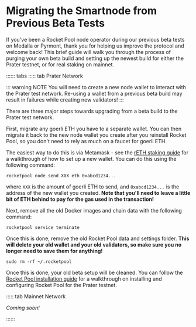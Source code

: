 # Migrating the Smartnode from Previous Beta Tests

If you've been a Rocket Pool node operator during our previous beta tests on Medalla or Pyrmont, thank you for helping us improve the protocol and welcome back!
This brief guide will walk you through the process of purging your own beta build and setting up the newest build for either the Prater testnet, or for real staking on mainnet.

:::::: tabs
::::: tab Prater Network

::: warning NOTE
You will need to create a new node wallet to interact with the Prater test network.
Re-using a wallet from a previous beta build may result in failures while creating new validators!
:::

There are three major steps towards upgrading from a beta build to the Prater test network.

First, migrate any goerli ETH you have to a separate wallet.
You can then migrate it back to the new node wallet you create after you reinstall Rocket Pool, so you don't need to rely as much on a faucet for goerli ETH. 

The easiest way to do this is via Metamask - see the [rETH staking guide](../staking/overview) for a walkthrough of how to set up a new wallet.
You can do this using the following command:

``` shell
rocketpool node send XXX eth 0xabcd1234...
```

where `XXX` is the amount of goerli ETH to send, and `0xabcd1234...` is the address of the new wallet you created.
**Note that you'll need to leave a little bit of ETH behind to pay for the gas used in the transaction!**

Next, remove all the old Docker images and chain data with the following command:
``` shell
rocketpool service terminate
```

Once this is done, remove the old Rocket Pool data and settings folder.
**This will delete your old wallet and your old validators, so make sure you no longer need to save them for anything!**

``` shell
sudo rm -rf ~/.rocketpool
```

Once this is done, your old beta setup will be cleaned.
You can follow the [Rocket Pool installation guide](../node/eth-clients) for a walkthrough on installing and configuring Rocket Pool for the Prater testnet.


::::: tab Mainnet Network

*Coming soon!*

::::::
